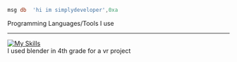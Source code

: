 ```asm
msg db	'hi im simplydeveloper',0xa
```
Programming Languages/Tools I use <hr>
[![My Skills](https://skillicons.dev/icons?i=js,html,css,cpp,cs,c,nodejs,java,react,cloudflare,dotnet,git,github,lua,netlify,rust,blender,mysql,regex,php,py,ts,vscode,visualstudio,wasm)](https://skillicons.dev)
<br>I used blender in 4th grade for a vr project 
